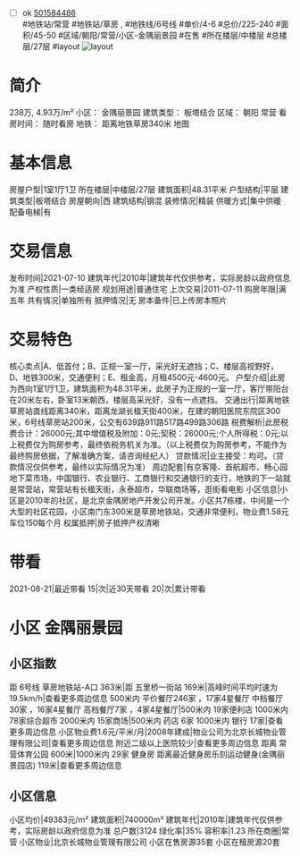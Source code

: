 - [ ] ok [501584486](https://bj.5i5j.com/ershoufang/501584486.html)  
 #地铁站/常营 #地铁站/草房 ,  #地铁线/6号线
#单价/4-6 #总价/225-240 #面积/45-50   #区域/朝阳/常营/小区-金隅丽景园 #在售 #所在楼层/中楼层 #总楼层/27层 #layout 
![layout](http://image2a.5i5j.com/bdir/layout/8881a2241ddd4f5b91d882dc52fee2bb.png_P5.jpg) 
# 简介 
 238万,  4.93万/m² 
小区： 金隅丽景园
建筑类型： 板塔结合
区域： 朝阳 常营
看房时间： 随时看房
地铁： 距离地铁草房340米 地图
# 基本信息 
 房屋户型|1室1厅1卫
所在楼层|中楼层/27层
建筑面积|48.31平米
户型结构|平层
建筑类型|板塔结合
房屋朝向|西
建筑结构|钢混
装修情况|精装
供暖方式|集中供暖
配备电梯|有
# 交易信息 
 发布时间|2021-07-10
建筑年代|2010年|建筑年代仅供参考，实际房龄以政府信息为准
产权性质|一类经适房
规划用途|普通住宅
上次交易|2011-07-11
购房年限|满五年
共有情况|单独所有
抵押情况|无
房本备件|已上传房本照片
# 交易特色 
 核心卖点|A、低首付；B、正规一室一厅，采光好无遮挡；C、楼层高视野好，D、地铁300米，交通便利；E、租金高，月租4500元-4600元。
户型介绍|此房为西向1室1厅1卫，建筑面积为48.31平米，此房子为正规的一室一厅，客厅带阳台在20米左右，卧室13米朝西，楼层高采光好，没有一点遮挡。
交通出行|距离地铁草房站直线距离340米，距离龙湖长楹天街400米，在建的朝阳医院东院区300米，6号线草房站200米，公交有639路911路517路499路306路
税费解析|此房税费合计：26000元;其中增值税及附加：0元;契税：26000元;个人所得税：0元;以上税费仅为购房参考，最终依税务机关为准。（以上税费仅为购房参考，不能作为最终购房依据，了解准确方案，请咨询经纪人）
贷款情况|业主接受：均可。（贷款情况仅供参考，最终以实际情况为准）
周边配套|有京客隆、首航超市、畅心园地下菜市场，中国银行、农业银行、工商银行和交通银行的支行，地铁的下一站就是常营站，常营站有长楹天街，永泰超市，华联商场等，逛街看电影
小区信息|小区是2010年的社区，是北京金隅房地产开发公司开发。小区共7栋楼，中间是一个大型的社区花园，小区南门东300米是草房地铁站，交通非常便利，物业费1.58元 车位150每个月
权属抵押|房子抵押产权清晰
# 带看 
 2021-08-21|最近带看	 15|次|近30天带看	 20|次|累计带看
# 小区 金隅丽景园
## 小区指数 
 距 6号线 草房地铁站-A口 363米|距 五里桥一街站 169米|高峰时间平均时速为19.5km/h|查看更多周边信息
500米内 平价餐厅246家 ，17家4星餐厅
中档餐厅30家 ，16家4星餐厅
高档餐厅7家 ，4家4星餐厅|500米内 19家便利店
1000米内 78家综合超市
2000米内 15家商场|500米内 药店 6家
1000米内 银行 17家|查看更多周边信息
小区物业费1.6元/平米/月|2008年建成|物业公司为北京长城物业管理有限公司|查看更多周边信息
附近二级以上医院较少|查看更多周边信息
距离 常营体育公园 600米|1000米内 29家 健身房
距离最近健身房乐刻运动健身(金隅丽景园店) 119米|查看更多周边信息
## 小区信息 
 小区均价|49383元/m²
建筑面积|740000m²
建筑年代|2010年|建筑年代仅供参考，实际房龄以政府信息为准
总户数|3124
绿化率|35%
容积率|1.23
所在商圈|常营
小区物业|北京长城物业管理有限公司
小区在售房源35套
小区在租房源20套
